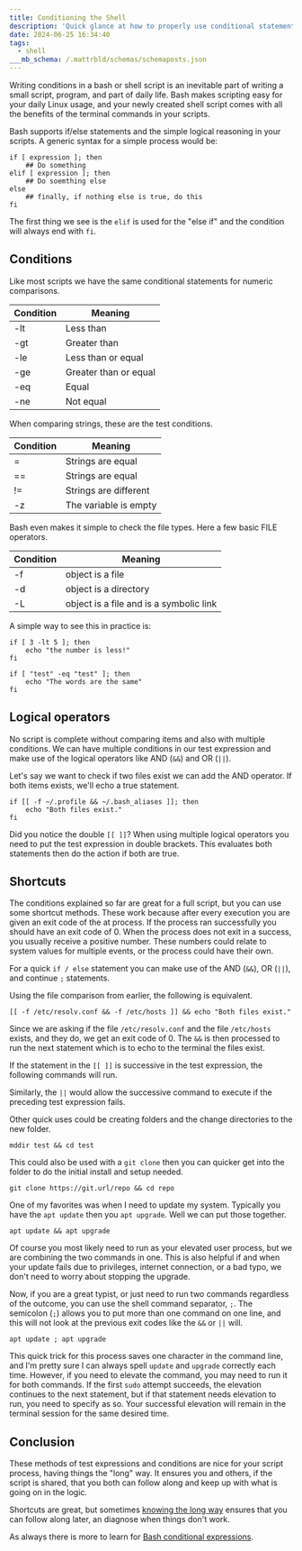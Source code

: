 ```yaml
---
title: Conditioning the Shell
description: 'Quick glance at how to properly use conditional statements in shell scripting.'
date: 2024-06-25 16:34:40
tags:
  - shell
___mb_schema: /.mattrbld/schemas/schemaposts.json
---
```


Writing conditions in a bash or shell script is an inevitable part of writing a small script, program, and part of daily life. Bash makes scripting easy for your daily Linux usage, and your newly created shell script comes with all the benefits of the terminal commands in your scripts.

Bash supports if/else statements and the simple logical reasoning in your scripts. A generic syntax for a simple process would be:

```shell
if [ expression ]; then
    ## Do something
elif [ expression ]; then 
    ## Do soemthing else
else
    ## finally, if nothing else is true, do this
fi
```

The first thing we see is the `elif` is used for the "else if" and the condition will always end with `fi`.

## Conditions

Like most scripts we have the same conditional statements for numeric comparisons.

| Condition | Meaning |
| --------- | ------- |
| -lt | Less than |
| -gt | Greater than |
| -le | Less than or equal |
| -ge | Greater than or equal |
| -eq | Equal |
| -ne | Not equal |

When comparing strings, these are the test conditions.

| Condition | Meaning |
| --------- | ------- |
| =   | Strings are equal |
| ==  | Strings are equal |
| !=  | Strings are different |
| -z | The variable is empty |

Bash even makes it simple to check the file types. Here a few basic FILE operators.

| Condition | Meaning |
| --------- | ------- |
| -f  | object is a file |
| -d  | object is a directory |
| -L  | object is a file and is a symbolic link |

A simple way to see this in practice is:

```shell
if [ 3 -lt 5 ]; then
    echo "the number is less!"
fi

if [ "test" -eq "test" ]; then
    echo "The words are the same"
fi
```

## Logical operators

No script is complete without comparing items and also with multiple conditions. We can have multiple conditions in our test expression and make use of the logical operators like AND (`&&`) and OR (`||`).

Let's say we want to check if two files exist we can add the AND operator. If both items exists, we'll echo a true statement.

```shell
if [[ -f ~/.profile && ~/.bash_aliases ]]; then 
    echo "Both files exist."
fi
```

Did you notice the double `[[ ]]`? When using multiple logical operators you need to put the test expression in double brackets. This evaluates both statements then do the action if both are true.

## Shortcuts

The conditions explained so far are great for a full script, but you can use some shortcut methods. These work because after every execution you are given an exit code of the at process. If the process ran successfully you should have an exit code of 0. When the process does not exit in a success, you usually receive a positive number. These numbers could relate to system values for multiple events, or the process could have their own.

For a quick `if / else` statement you can make use of the AND (`&&`), OR (`||`), and continue `;` statements.

Using the file comparison from earlier, the following is equivalent.

```shell
[[ -f /etc/resolv.conf && -f /etc/hosts ]] && echo "Both files exist."
```

Since we are asking if the file `/etc/resolv.conf` and the file `/etc/hosts` exists, and they do, we get an exit code of 0. The `&&` is then processed to run the next statement which is to echo to the terminal the files exist.

If the statement in the `[[ ]]` is successive in the test expression, the following commands will run.

Similarly, the `||` would allow the successive command to execute if the preceding test expression fails.

Other quick uses could be creating folders and the change directories to the new folder.

```shell
mddir test && cd test
```

This could also be used with a `git clone` then you can quicker get into the folder to do the initial install and setup needed.

```shell
git clone https://git.url/repo && cd repo
```

One of my favorites was when I need to update my system. Typically you have the `apt update` then you `apt upgrade`. Well we can put those together.

```shell
apt update && apt upgrade
```

Of course you most likely need to run as your elevated user process, but we are combining the two commands in one. This is also helpful if and when your update fails due to privileges, internet connection, or a bad typo, we don't need to worry about stopping the upgrade.

Now, if you are a great typist, or just need to run two commands regardless of the outcome, you can use the shell command separator, `;`. The semicolon (`;`) allows you to put more than one command on one line, and this will not look at the previous exit codes like the `&&` or `||` will.

```shell
apt update ; apt upgrade
```

This quick trick for this process saves one character in the command line, and I'm pretty sure I can always spell `update` and `upgrade` correctly each time. However, if you need to elevate the command, you may need to run it for both commands. If the first `sudo` attempt succeeds, the elevation continues to the next statement, but if that statement needs elevation to run, you need to specify as so. Your successful elevation will remain in the terminal session for the same desired time.

## Conclusion

These methods of test expressions and conditions are nice for your script process, having things the "long" way. It ensures you and others, if the script is shared, that you both can follow along and keep up with what is going on in the logic.

Shortcuts are great, but sometimes [knowing the long way](/blog/knowing-the-long-way/) ensures that you can follow along later, an diagnose when things don't work.

As always there is more to learn for [Bash conditional expressions](https://www.gnu.org/software/bash/manual/html_node/Bash-Conditional-Expressions.html).

